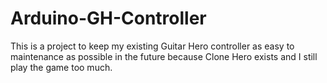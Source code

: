 # Arduino-GH-Controller

This is a project to keep my existing Guitar Hero controller as easy to maintenance as possible in the future because Clone Hero exists and I still play the game too much. 
